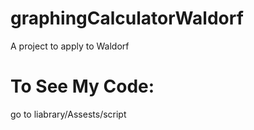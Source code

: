 # graphingCalculatorWaldorf
A project to apply to Waldorf

# To See My Code:
go to liabrary/Assests/script
